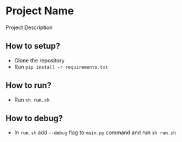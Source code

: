 # Project Name

Project Description

## How to setup?

- Clone the repository
- Run `pip install -r requirements.txt`

## How to run?

- Run `sh run.sh`

## How to debug?

- In `run.sh` add `--debug` flag to `main.py` command and run `sh run.sh`